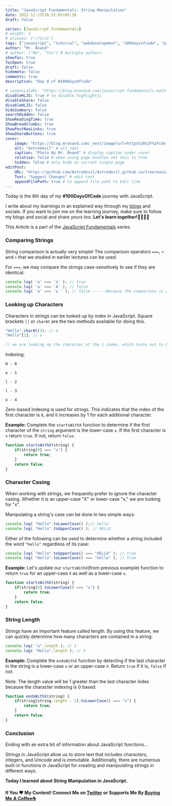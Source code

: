```yaml
---
title: "JavaScript Fundamentals: String Manipulation"
date: 2022-12-23T16:52:05+05:30
draft: false

series: [JavaScript Fundamentals]
# weight: 2
# aliases: ["/first"]
tags: ["javascript", "tutorial", "webdevelopment", "100daysofcode", "programming", "coding"]
author: "Mr. Ånand"
# author: ["Me", "You"] # multiple authors
showToc: true
TocOpen: true
draft: false
hidemeta: false
comments: true
description: "Day 8 of #100DaysOfCode"

# canonicalURL: "https://blog.mranand.com/javascript-fundamentals-math-object"
disableHLJS: true # to disable highlightjs
disableShare: false
disableHLJS: false
hideSummary: false
searchHidden: false
ShowReadingTime: true
ShowBreadCrumbs: true
ShowPostNavLinks: true
ShowShareButtons: true
cover:
    image: "https://blog.mranand.com/_next/image?url=https%3A%2F%2Fcdn.hashnode.com%2Fres%2Fhashnode%2Fimage%2Fupload%2Fv1671814005049%2F7fd581b7-e9ef-4f6c-a811-a27b57cd4255.png%3Fw%3D1600%26h%3D840%26fit%3Dcrop%26crop%3Dentropy%26auto%3Dcompress%2Cformat%26format%3Dwebp&w=3840&q=75" # image path/url
    alt: "Astrodevil" # alt text
    caption: "Photo By Mr. Ånand" # display caption under cover
    relative: false # when using page bundles set this to true
    hidden: false # only hide on current single page
editPost:
    URL: "https://github.com/Astrodevil/Astrodevil.github.io/tree/main/content"
    Text: "Suggest Changes" # edit text
    appendFilePath: true # to append file path to Edit link
---
```


Today is the 8th day of my **#100DaysOfCode** journey with JavaScript.

I write about my learnings in an explained way through my [blogs](https://astrodevil.hashnode.dev/) and socials. If you want to join me on the learning journey, make sure to follow my blogs and social and share yours too. **Let's learn together!🫱🏼‍🫲🏼**

This Article is a part of the [JavaScript Fundamentals](https://astrodevil.hashnode.dev/series/js-fundamentals) series.

### Comparing Strings

String comparison is actually very simple! The comparison operators `===`, `<` and `>` that we studied in earlier lectures can be used.

For `===`, we may compare the strings case-sensitively to see if they are identical:

```javascript
console.log( 'a' === 'a' ); // true
console.log( 'a' === 'A' ); // false
console.log( 'a' === 'a ' ); // false ------Because the comparison is case-sensitive and requires exact equality, including whitespace.
```

### Looking up Characters

Characters in strings can be looked up by index in JavaScript. Square brackets `[]` or `charAt` are the two methods available for doing this.

```javascript
"Hello".charAt(1); // e
"Hello"[1]; // e

// we are looking up the character at the 1 index, which turns out to be the character e.
```

Indexing:

`H - 0`

`e - 1`

`l - 2`

`l - 3`

`o - 4`

Zero-based indexing is used for strings. This indicates that the index of the first character is `0`, and it increases by 1 for each additional character.

**Example:** Complete the `startsWithX` function to determine if the first character of the `string` argument is the lower-case `x`. If the first character is `x` return `true`. If not, return `false`.

```javascript
function startsWithX(string) {
    if(string[0] === "x") {
        return true;
    }
    return false;
}
```

### Character Casing

When working with strings, we frequently prefer to ignore the character casing. Whether it is an upper-case "X" or lower-case "x," we are looking for "x".

Manipulating a string's case can be done in two simple ways:

```javascript
console.log( "Hello".toLowerCase() );// hello
console.log( "Hello".toUpperCase() ); // HELLO
```

Either of the following can be used to determine whether a string included the word `"hello"` regardless of its case:

```javascript
console.log( "Hello".toUpperCase() === "HELLO" ); // true
console.log( "Hello".toLowerCase() === "hello" ); // true
```

**Example:** Let's update our `startsWithX`(from previous example) function to return `true` for an upper-case `X` as well as a lower-case `x`.

```javascript
function startsWithX(string) {
    if(string[0].toLowerCase() === "x") {
        return true;
    }
    return false;
}
```

### String Length

Strings have an important feature called length. By using this feature, we can quickly determine how many characters are contained in a string:

```javascript
console.log( "a".length ); // 1
console.log( "Hello".length ); // 5
```

**Example:** Complete the `endsWithX` function by detecting if the last character in the string is a lower-case `x` or an upper-case `X`. Return `true` if it is, `false` if not.

Note: The length value will be 1 greater than the last character index because the character indexing is 0 based.

```javascript
function endsWithX(string) {
    if(string[string.length - 1].toLowerCase() === "x") {
        return true;
    }
    return false;
}
```

### Conclusion

Ending with an extra bit of information about JavaScript functions...

Strings in JavaScript allow us to store text that includes characters, integers, and Unicode and is immutable. Additionally, there are numerous built-in functions in JavaScript for creating and manipulating strings in different ways.

**Today I learned about String Manipulation in JavaScript.**

#### If You ❤️ My Content! Connect Me on [Twitter](https://mobile.twitter.com/Astrodevil_) or Supports Me By [Buying Me A Coffee☕](https://www.buymeacoffee.com/Astrodevil)
